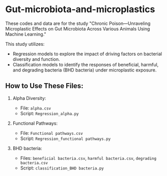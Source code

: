 # Gut-microbiota-and-microplastics

These codes and data are for the study "Chronic Poison—Unraveling Microplastic Effects on Gut Microbiota Across Various Animals Using Machine Learning."

This study utilizes:
- Regression models to explore the impact of driving factors on bacterial diversity and function.
- Classification models to identify the responses of beneficial, harmful, and degrading bacteria (BHD bacteria) under microplastic exposure.

## How to Use These Files:
1. Alpha Diversity:  
   - File: `alpha.csv`  
   - Script: `Regression_alpha.py`  

2. Functional Pathways:  
   - File: `Functional pathways.csv`  
   - Script: `Regression_functional pathways.py`  

3. BHD bacteria:
   - Files: `beneficial bacteria.csv`, `harmful bacteria.csv`, `degrading bacteria.csv`  
   - Script: `classification_BHD bacteria.py`  

